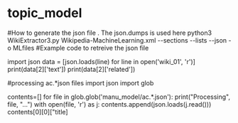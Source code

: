 # topic_model
#How to generate the json file . The json.dumps is used here
python3 WikiExtractor3.py Wikipedia-MachineLearning.xml --sections --lists --json -o MLfiles
#Example code to retreive the json file 

import json
data = [json.loads(line) for line in open('wiki_01', 'r')]
print(data[2]['text'])
print(data[2]['related'])

#processing ac.*json files
import json
import glob

contents=[]
for file in glob.glob('manu_model/ac.*.json'):
  print("Processing", file, "...")
  with open(file, 'r') as j:
     contents.append(json.loads(j.read()))
 contents[0][0]["title]    
     

